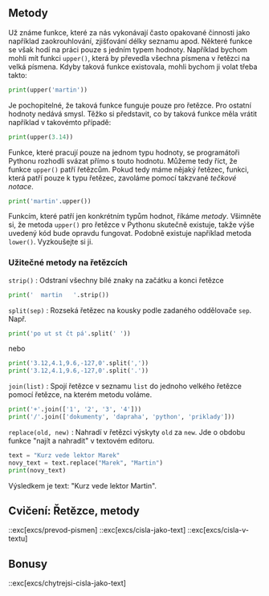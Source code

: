 ## Metody

Už známe funkce, které za nás vykonávají často
opakované činnosti jako například zaokrouhlování, zjišťování délky seznamu
apod. Některé funkce se však hodí na práci pouze s jedním typem hodnoty.
Například bychom mohli mít funkci `upper()`, která by převedla všechna písmena
v řetězci na velká písmena. Kdyby taková funkce existovala, mohli bychom ji
volat třeba takto:

```py
print(upper('martin'))
```

Je pochopitelné, že taková funkce funguje pouze pro řetězce. Pro ostatní
hodnoty nedává smysl. Těžko si představit, co by taková funkce měla vrátit
například v takovémto případě:

```py
print(upper(3.14))
```

Funkce, které pracují pouze na jednom typu hodnoty, se programátoři Pythonu
rozhodli svázat přímo s touto hodnotu. Můžeme tedy říct, že funkce `upper()`
patří řetězcům. Pokud tedy máme nějaký řetězec, funkci, která patří pouze k
typu řetězec, zavoláme pomocí takzvané _tečkové notace_.

```py
print('martin'.upper())
```

Funkcím, které patří jen konkrétním typům hodnot, říkáme _metody_. Všimněte
si, že metoda `upper()` pro řetězce v Pythonu skutečně existuje, takže výše
uvedený kód bude opravdu fungovat. Podobně existuje například metoda
`lower()`. Vyzkoušejte si ji.

### Užitečné metody na řetězcích

`strip()`
: Odstraní všechny bílé znaky na začátku a konci řetězce

```py
print('  martin   '.strip())
```

`split(sep)`
: Rozseká řetězec na kousky podle zadaného oddělovače `sep`. Např.

```py
print('po ut st čt pá'.split(' '))
```

nebo

```py
print('3.12,4.1,9.6,-127,0'.split(','))
print('3.12,4.1,9.6,-127,0'.split('.'))
```

`join(list)`
: Spojí řetězce v seznamu `list` do jednoho velkého řetězce pomocí řetězce, na kterém metodu voláme.

```py
print('+'.join(['1', '2', '3', '4']))
print('/'.join(['dokumenty', 'dapraha', 'python', 'priklady']))
```

`replace(old, new)`
: Nahradí v řetězci výskyty `old` za `new`. Jde o obdobu funkce "najít a nahradit" v textovém editoru.

```py
text = "Kurz vede lektor Marek"
novy_text = text.replace("Marek", "Martin")
print(novy_text)
```

Výsledkem je text: "Kurz vede lektor Martin".

## Cvičení: Řetězce, metody
::exc[excs/prevod-pismen]
::exc[excs/cisla-jako-text]
::exc[excs/cisla-v-textu]

## Bonusy
::exc[excs/chytrejsi-cisla-jako-text]
